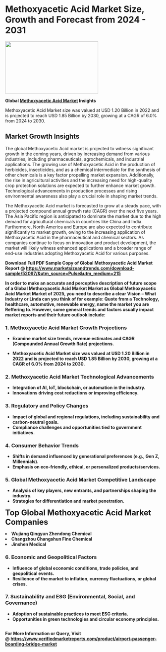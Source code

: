 <H1>Methoxyacetic Acid Market Size, Growth and Forecast from 2024 - 2031</H1><img class="aligncenter size-medium wp-image-584254" src="https://thirdeyenews.in/wp-content/uploads/2024/09/Global-Market-Research-300x168.jpeg" alt="" width="300" height="168" /><p><strong>Global&nbsp;<a href="https://www.marketsizeandtrends.com/download-sample/52097/&amp;utm_source=Pulse&amp;utm_medium=215">Methoxyacetic Acid Market</a> Insights</strong></p><p>Methoxyacetic Acid Market size was valued at USD 1.20 Billion in 2022 and is projected to reach USD 1.85 Billion by 2030, growing at a CAGR of 6.0% from 2024 to 2030.</p><p><h2>Market Growth Insights</h2> <p>The global Methoxyacetic Acid market is projected to witness significant growth in the coming years, driven by increasing demand from various industries, including pharmaceuticals, agrochemicals, and industrial applications. The growing use of Methoxyacetic Acid in the production of herbicides, insecticides, and as a chemical intermediate for the synthesis of other chemicals is a key factor propelling market expansion. Additionally, the rise in agricultural activities and the increasing need for high-quality crop protection solutions are expected to further enhance market growth. Technological advancements in production processes and rising environmental awareness also play a crucial role in shaping market trends.</p> <p><strong></strong></p> <p>The Methoxyacetic Acid market is forecasted to grow at a steady pace, with a projected compound annual growth rate (CAGR) over the next five years. The Asia Pacific region is anticipated to dominate the market due to the high demand for agricultural chemicals in countries like China and India. Furthermore, North America and Europe are also expected to contribute significantly to market growth, owing to the increasing application of Methoxyacetic Acid in the pharmaceutical and chemical sectors. As companies continue to focus on innovation and product development, the market will likely witness enhanced applications and a broader range of end-use industries adopting Methoxyacetic Acid for various purposes. <p><strong></p><p><span class=""><strong>Download Full PDF Sample Copy of Global Methoxyacetic Acid Market Report</strong> @ <a href="https://www.marketsizeandtrends.com/download-sample/52097/&amp;utm_source=Pulse&amp;utm_medium=215" target="_blank">https://www.marketsizeandtrends.com/download-sample/52097/&amp;utm_source=Pulse&amp;utm_medium=215</a></span></p><p>In order to make an accurate and perceptive description of future scope of a Global&nbsp;Methoxyacetic Acid Market Market as Global&nbsp;Methoxyacetic Acid Market Market of 2025, you need to describe a clear Vision &ndash; What Industry or Linda can you think of for example: Quote from a Technology, healthcare, automotive, renewable energy, name the market you are Reffering to. However, some general trends and factors usually impact market reports and their future outlook include:</p><h3>1.&nbsp;<strong>Methoxyacetic Acid Market Growth Projections</strong></h3><ul><li>Examine market size trends, revenue estimates and CAGR (Compounded Annual Growth Rate) projections.</li><li><p>Methoxyacetic Acid Market size was valued at USD 1.20 Billion in 2022 and is projected to reach USD 1.85 Billion by 2030, growing at a CAGR of 6.0% from 2024 to 2030.</p></li></ul><h3>2.&nbsp;<strong>Methoxyacetic Acid Market Technological Advancements</strong></h3><ul><li>Integration of AI, IoT, blockchain, or automation in the industry.</li><li>Innovations driving cost reductions or improving efficiency.</li></ul><h3>3.&nbsp;<strong>Regulatory and Policy Changes</strong></h3><ul><li>Impact of global and regional regulations, including sustainability and carbon-neutral goals.</li><li>Compliance challenges and opportunities tied to government initiatives.</li></ul><h3>4.&nbsp;<strong>Consumer Behavior Trends</strong></h3><ul><li>Shifts in demand influenced by generational preferences (e.g., Gen Z, Millennials).</li><li>Emphasis on eco-friendly, ethical, or personalized products/services.</li></ul><h3>5.&nbsp;<strong>Global Methoxyacetic Acid Market Competitive Landscape</strong></h3><ul><li>Analysis of key players, new entrants, and partnerships shaping the industry.</li><li>Strategies for differentiation and market penetration.</li></ul><p data-pm-slice="1 1 []"><span style="color: inherit; font-family: inherit; font-size: 25px;">Top Global Methoxyacetic Acid Market Companies</span></p><div class="" data-test-id=""><p><li>Wujiang Qingyun Zhendong Chemical</li><li> Changzhou Changshun Fine Chemical</li><li> Jinshen Medical</li></p></div><h3>6.&nbsp;<strong>Economic and Geopolitical Factors</strong></h3><ul><li>Influence of global economic conditions, trade policies, and geopolitical events.</li><li>Resilience of the market to inflation, currency fluctuations, or global crises.</li></ul><h3>7.&nbsp;<strong>Sustainability and ESG (Environmental, Social, and Governance)</strong></h3><ul><li>Adoption of sustainable practices to meet ESG criteria.</li><li>Opportunities in green technologies and circular economy principles.</li></ul><h2><strong style="font-size: 14px;">For More Information or Query, Visit @&nbsp;</strong><a style="background-color: #ffffff; font-size: 14px;" href="https://www.marketsizeandtrends.com/report/methoxyacetic-acid-market/" target="_blank">https://www.verifiedmarketreports.com/product/airport-passenger-boarding-bridge-market</a></h2>
